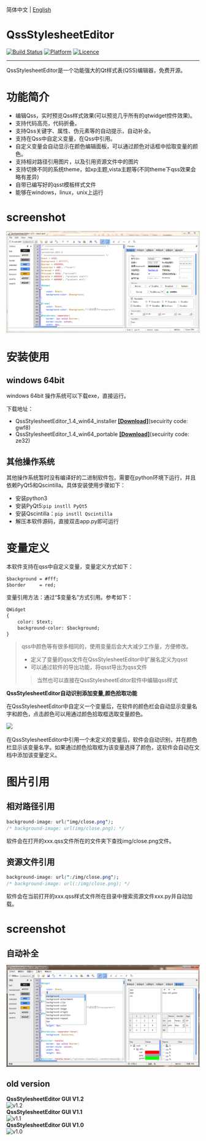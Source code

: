 简体中文 | [English](readme_en-US.md)

# QssStylesheetEditor

[![Build Status](https://api.travis-ci.com/hustlei/QssStylesheetEditor.svg?branch=master)](https://travis-ci.com/hustlei/QssStylesheetEditor)
[![Platform](https://img.shields.io/badge/platform-windows%20%7C%20macos%20%7C%20linux-green)](https://travis-ci.com/hustlei/QssStylesheetEditor)
[![Licence](https://img.shields.io/badge/license-LGPL--3.0-blue)](https://opensource.org/licenses/LGPL-3.0)
<hr>

QssStylesheetEditor是一个功能强大的Qt样式表(QSS)编辑器，免费开源。

# 功能简介

+ 编辑Qss，实时预览Qss样式效果(可以预览几乎所有的qtwidget控件效果)。
+ 支持代码高亮，代码折叠。
+ 支持Qss关键字、属性、伪元素等的自动提示，自动补全。
+ 支持在Qss中自定义变量，在Qss中引用。
+ 自定义变量会自动显示在颜色编辑面板，可以通过颜色对话框中拾取变量的颜色。
+ 支持相对路径引用图片，以及引用资源文件中的图片
+ 支持切换不同的系统theme，如xp主题,vista主题等(不同theme下qss效果会略有差异)
+ 自带已编写好的qsst模板样式文件
+ 能够在windows，linux，unix上运行

# screenshot

![GUI(v1.3版本) screeshot](res/img/screenshot/QssStylesheetEditor_v1.3.png "GUI(v1.3版本)")

# 安装使用

## windows 64bit
windows 64bit 操作系统可以下载exe，直接运行。

下载地址：

+ QssStylesheetEditor_1.4_win64_installer **[[Download]](https://pan.baidu.com/s/1_Uf1lPHj14fs9iMG2SVXuQ)**(secuirity code: gwf8)
+ QssStylesheetEditor_1.4_win64_portable  **[[Download]](https://pan.baidu.com/s/1kGLlpD52N5-wg9IFf0CHPA)**(secuirity code: ze32)


## 其他操作系统

其他操作系统暂时没有编译好的二进制软件包，需要在python环境下运行，并且依赖PyQt5和Qscintilla。具体安装使用步骤如下：

+ 安装python3
+ 安装PyQt5:`pip instll PyQt5`
+ 安装Qscintilla：`pip instll Qscintilla`
+ 解压本软件源码，直接双击app.py即可运行

# 变量定义

本软件支持在qss中自定义变量，变量定义方式如下：

~~~
$background = #fff;
$border     = red;
~~~


变量引用方法：通过“$变量名”方式引用。参考如下：

~~~
QWidget
{
    color: $text;
    background-color: $background;
}
~~~

> qss中颜色等有很多相同的，使用变量后会大大减少工作量，方便修改。
> + 定义了变量的qss文件在QssStylesheetEditor中扩展名定义为qsst
> + 可以通过软件的导出功能，将qsst导出为qss文件
> > 当然也可以直接在QssStylesheetEditor软件中编辑qss样式

**QssStylesheetEditor自动识别添加变量,颜色拾取功能**

在QssStylesheetEditor中自定义一个变量后，在软件的颜色栏会自动显示变量名字和颜色，点击颜色可以用通过颜色拾取框选取变量颜色。

<img src="https://raw.githubusercontent.com/hustlei/QssStylesheetEditor/master/res/img/screenshot/ColorDlg_v1.3.png" height=180 />

在QssStylesheetEditor中引用一个未定义的变量后，软件会自动识别，并在颜色栏显示该变量名字。如果通过颜色拾取框为该变量选择了颜色，这软件会自动在文档中添加该变量定义。

# 图片引用

## 相对路径引用

~~~css
background-image: url("img/close.png");
/* background-image: url(img/close.png); */
~~~

软件会在打开的xxx.qss文件所在的文件夹下查找img/close.png文件。

## 资源文件引用

~~~css
background-image: url(":/img/close.png");
/* background-image: url(:/img/close.png); */
~~~

软件会在当前打开的xxx.qss样式文件所在目录中搜索资源文件xxx.py并自动加载。

# screenshot

## 自动补全

![AutoComplete screeshot](res/img/screenshot/AutoComplete.png "AutoComplete")


## old version

<div><span><b>QssStylesheetEditor GUI V1.2</b></span></div>
    <img src="https://raw.githubusercontent.com/hustlei/QssStylesheetEditor/master/res/img/screenshot/QssStylesheetEditor_v1.2.png" alt="v1.2" height=200/>
<div><span><b>QssStylesheetEditor GUI V1.1</b></span></div>
    <img src="https://raw.githubusercontent.com/hustlei/QssStylesheetEditor/master/res/img/screenshot/QssStylesheetEditor_v1.1.png" alt="v1.1" height=200/>
<div><span><b>QssStylesheetEditor GUI V1.0</b></span></div>
    <img src="https://raw.githubusercontent.com/hustlei/QssStylesheetEditor/master/res/img/screenshot/QssStylesheetEditor_v1.0.png" alt="v1.0" height=200/>


